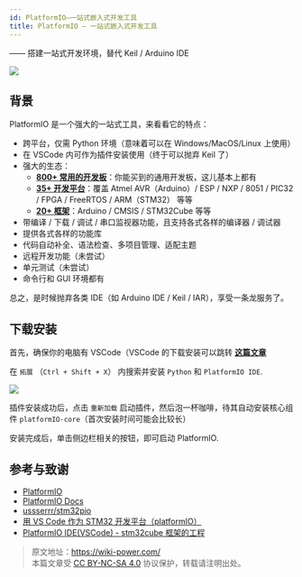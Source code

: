 ```yaml
---
id: PlatformIO—一站式嵌入式开发工具
title: PlatformIO — 一站式嵌入式开发工具
---
```


—— 搭建一站式开发环境，替代 Keil / Arduino IDE

![](https://wiki-media-1253965369.cos.ap-guangzhou.myqcloud.com/img/20200531112801.png)

## 背景

PlatformIO 是一个强大的一站式工具，来看看它的特点：

- 跨平台，仅需 Python 环境（意味着可以在 Windows/MacOS/Linux 上使用）
- 在 VSCode 内可作为插件安装使用（终于可以抛弃 Keil 了）
- 强大的生态：
  - [**800+ 常用的开发板**](https://docs.platformio.org/en/latest/boards/index.html#boards)：你能买到的通用开发板，这儿基本上都有
  - [**35+ 开发平台**](https://docs.platformio.org/en/latest/platforms/index.html#platforms)：覆盖 Atmel AVR（Arduino）/ ESP / NXP / 8051 / PIC32 / FPGA / FreeRTOS / ARM（STM32） 等等
  - [**20+ 框架**](https://docs.platformio.org/en/latest/frameworks/index.html#frameworks)：Arduino / CMSIS / STM32Cube 等等
- 带编译 / 下载 / 调试 / 串口监视器功能，且支持各式各样的编译器 / 调试器
- 提供各式各样的功能库
- 代码自动补全、语法检查、多项目管理、适配主题
- 远程开发功能（未尝试）
- 单元测试（未尝试）
- 命令行和 GUI 环境都有

总之，是时候抛弃各类 IDE（如 Arduino IDE / Keil / IAR），享受一条龙服务了。

## 下载安装

首先，确保你的电脑有 VSCode（VSCode 的下载安装可以跳转 [**这篇文章**](https://wiki-power.com/VSCode生产力指南-环境配置)

在 `拓展` （`Ctrl + Shift + X`） 内搜索并安装 `Python` 和 `PlatformIO IDE`.

![](https://wiki-media-1253965369.cos.ap-guangzhou.myqcloud.com/img/20200531113916.png)

插件安装成功后，点击 `重新加载` 启动插件，然后泡一杯咖啡，待其自动安装核心组件 `platformIO-core`（首次安装时间可能会比较长）

安装完成后，单击侧边栏相关的按钮，即可启动 PlatformIO.

## 参考与致谢

- [PlatformIO](https://platformio.org/)
- [PlatformIO Docs](https://docs.platformio.org/en/latest/index.html)
- [ussserrr/stm32pio](https://github.com/ussserrr/stm32pio#requirements)
- [用 VS Code 作为 STM32 开发平台（platformIO）](https://www.jianshu.com/p/49cfa03d6164)
- [PlatformIO IDE(VSCode) - stm32cube 框架的工程](https://www.smslit.top/2019/08/24/platformio-stm32-cubemx/)

> 原文地址：<https://wiki-power.com/>  
> 本篇文章受 [CC BY-NC-SA 4.0](https://creativecommons.org/licenses/by/4.0/deed.zh) 协议保护，转载请注明出处。
